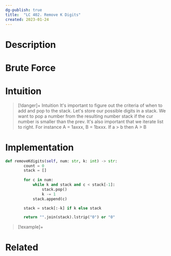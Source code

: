 ```yaml
---
dg-publish: true
title:  "LC 402. Remove K Digits"
created: 2023-01-24
---
```



# Description

# Brute Force
# Intuition

>[!danger]+ Intuition
>It's important to figure out the criteria of when to add and pop to the stack. Let's store our possible digits in a stack.
>We want to pop a number from the resulting number stack if the cur number is smaller than the prev.
>It's also important that we iterate list to right.
>For instance A = 1axxx, B = 1bxxx. If a > b then A > B

# Implementation
```python
def removeKdigits(self, num: str, k: int) -> str:
        count = 0
        stack = []
        
        for c in num:
            while k and stack and c < stack[-1]:
                stack.pop()
                k -= 1
            stack.append(c)

        stack = stack[:-k] if k else stack

        return "".join(stack).lstrip("0") or "0"
```

>[!example]+ 


# Related
